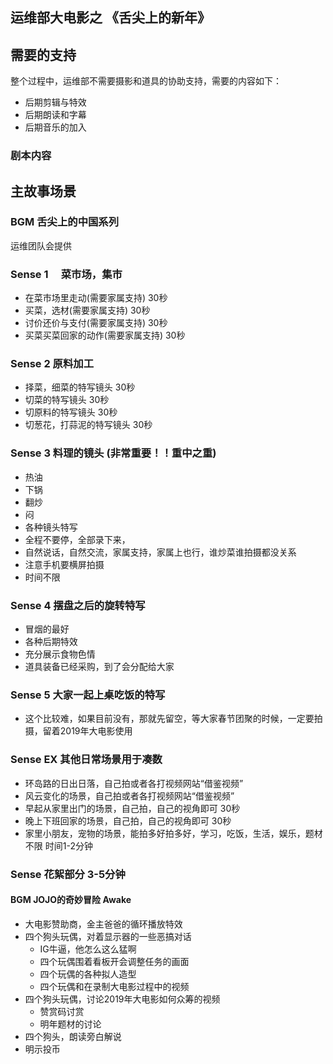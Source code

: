 ## 运维部大电影之 《舌尖上的新年》 


## 需要的支持

整个过程中，运维部不需要摄影和道具的协助支持，需要的内容如下：

* 后期剪辑与特效
* 后期朗读和字幕
* 后期音乐的加入

### 剧本内容



## 主故事场景

### BGM 舌尖上的中国系列

运维团队会提供

### Sense 1 　菜市场，集市

* 在菜市场里走动(需要家属支持) 30秒
* 买菜，选材(需要家属支持)  30秒
* 讨价还价与支付(需要家属支持)  30秒
* 买菜买菜回家的动作(需要家属支持)  30秒

### Sense 2 原料加工
* 择菜，细菜的特写镜头 30秒
* 切菜的特写镜头 30秒
* 切原料的特写镜头 30秒
* 切葱花，打蒜泥的特写镜头 30秒

### Sense 3 料理的镜头 (非常重要！！重中之重)

* 热油
* 下锅
* 翻炒
* 闷
* 各种镜头特写
* 全程不要停，全部录下来，
* 自然说话，自然交流，家属支持，家属上也行，谁炒菜谁拍摄都没关系
* 注意手机要横屏拍摄
* 时间不限

### Sense 4 摆盘之后的旋转特写
* 冒烟的最好
* 各种后期特效
* 充分展示食物色情
* 道具装备已经采购，到了会分配给大家

### Sense 5 大家一起上桌吃饭的特写

* 这个比较难，如果目前没有，那就先留空，等大家春节团聚的时候，一定要拍摄，留着2019年大电影使用

### Sense EX 其他日常场景用于凑数

* 环岛路的日出日落，自己拍或者各打视频网站“借鉴视频”
* 风云变化的场景，自己拍或者各打视频网站“借鉴视频”
* 早起从家里出门的场景，自己拍，自己的视角即可 30秒
* 晚上下班回家的场景，自己拍，自己的视角即可 30秒
* 家里小朋友，宠物的场景，能拍多好拍多好，学习，吃饭，生活，娱乐，题材不限 时间1-2分钟

### Sense 花絮部分 3-5分钟

#### BGM JOJO的奇妙冒险 Awake

* 大电影赞助商，金主爸爸的循环播放特效
* 四个狗头玩偶，对着显示器的一些恶搞对话
  * IG牛逼，他怎么这么猛啊
  * 四个玩偶围着看板开会调整任务的画面
  * 四个玩偶的各种拟人造型
  * 四个玩偶和在录制大电影过程中的视频
* 四个狗头玩偶，讨论2019年大电影如何众筹的视频
  * 赞赏码讨赏
  * 明年题材的讨论
* 四个狗头，朗读旁白解说
* 明示投币